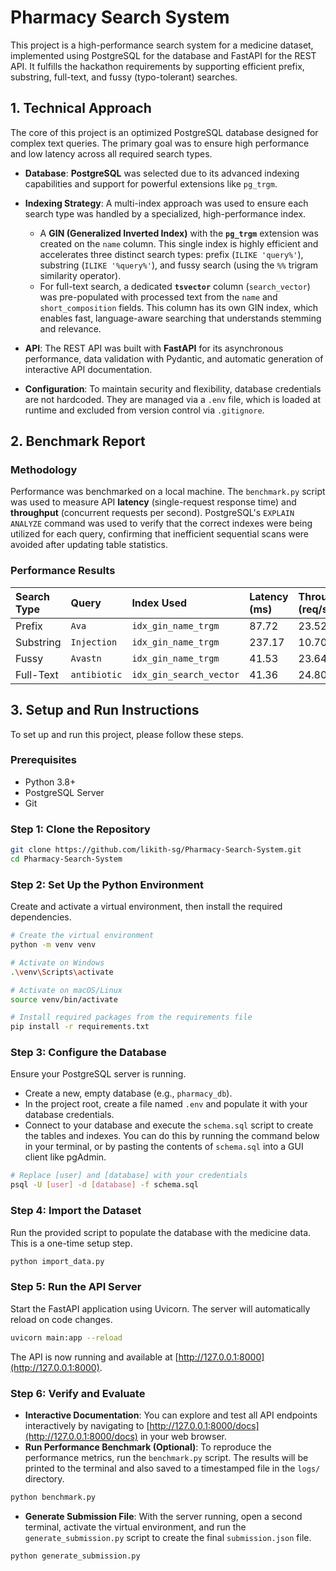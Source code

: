 # Pharmacy Search System

This project is a high-performance search system for a medicine dataset, implemented using PostgreSQL for the database and FastAPI for the REST API. It fulfills the hackathon requirements by supporting efficient prefix, substring, full-text, and fussy (typo-tolerant) searches.

## 1. Technical Approach

The core of this project is an optimized PostgreSQL database designed for complex text queries. The primary goal was to ensure high performance and low latency across all required search types.

* **Database**: **PostgreSQL** was selected due to its advanced indexing capabilities and support for powerful extensions like `pg_trgm`.

* **Indexing Strategy**: A multi-index approach was used to ensure each search type was handled by a specialized, high-performance index.

  * A **GIN (Generalized Inverted Index)** with the **`pg_trgm`** extension was created on the `name` column. This single index is highly efficient and accelerates three distinct search types: prefix (`ILIKE 'query%'`), substring (`ILIKE '%query%'`), and fussy search (using the `%%` trigram similarity operator).
  * For full-text search, a dedicated **`tsvector`** column (`search_vector`) was pre-populated with processed text from the `name` and `short_composition` fields. This column has its own GIN index, which enables fast, language-aware searching that understands stemming and relevance.

* **API**: The REST API was built with **FastAPI** for its asynchronous performance, data validation with Pydantic, and automatic generation of interactive API documentation.

* **Configuration**: To maintain security and flexibility, database credentials are not hardcoded. They are managed via a `.env` file, which is loaded at runtime and excluded from version control via `.gitignore`.

## 2. Benchmark Report

### Methodology

Performance was benchmarked on a local machine. The `benchmark.py` script was used to measure API **latency** (single-request response time) and **throughput** (concurrent requests per second). PostgreSQL's `EXPLAIN ANALYZE` command was used to verify that the correct indexes were being utilized for each query, confirming that inefficient sequential scans were avoided after updating table statistics.

### Performance Results

| Search Type | Query        | Index Used              | Latency (ms) | Throughput (req/s) |
| :---------- | :----------- | :---------------------- | :----------- | :----------------- |
| Prefix      | `Ava`        | `idx_gin_name_trgm`     | 87.72        | 23.52              |
| Substring   | `Injection`  | `idx_gin_name_trgm`     | 237.17       | 10.70              |
| Fussy       | `Avastn`     | `idx_gin_name_trgm`     | 41.53        | 23.64              |
| Full-Text   | `antibiotic` | `idx_gin_search_vector` | 41.36        | 24.80              |

## 3. Setup and Run Instructions

To set up and run this project, please follow these steps.

### Prerequisites

* Python 3.8+
* PostgreSQL Server
* Git

### Step 1: Clone the Repository

```bash
git clone https://github.com/likith-sg/Pharmacy-Search-System.git
cd Pharmacy-Search-System
```

### Step 2: Set Up the Python Environment

Create and activate a virtual environment, then install the required dependencies.

```bash
# Create the virtual environment
python -m venv venv

# Activate on Windows
.\venv\Scripts\activate

# Activate on macOS/Linux
source venv/bin/activate

# Install required packages from the requirements file
pip install -r requirements.txt
```

### Step 3: Configure the Database

Ensure your PostgreSQL server is running.

* Create a new, empty database (e.g., `pharmacy_db`).
* In the project root, create a file named `.env` and populate it with your database credentials.
* Connect to your database and execute the `schema.sql` script to create the tables and indexes. You can do this by running the command below in your terminal, or by pasting the contents of `schema.sql` into a GUI client like pgAdmin.

```bash
# Replace [user] and [database] with your credentials
psql -U [user] -d [database] -f schema.sql
```

### Step 4: Import the Dataset

Run the provided script to populate the database with the medicine data. This is a one-time setup step.

```bash
python import_data.py
```

### Step 5: Run the API Server

Start the FastAPI application using Uvicorn. The server will automatically reload on code changes.

```bash
uvicorn main:app --reload
```

The API is now running and available at [http://127.0.0.1:8000](http://127.0.0.1:8000).

### Step 6: Verify and Evaluate

* **Interactive Documentation**: You can explore and test all API endpoints interactively by navigating to [http://127.0.0.1:8000/docs](http://127.0.0.1:8000/docs) in your web browser.
* **Run Performance Benchmark (Optional)**: To reproduce the performance metrics, run the `benchmark.py` script. The results will be printed to the terminal and also saved to a timestamped file in the `logs/` directory.

```bash
python benchmark.py
```

* **Generate Submission File**: With the server running, open a second terminal, activate the virtual environment, and run the `generate_submission.py` script to create the final `submission.json` file.

```bash
python generate_submission.py
```
